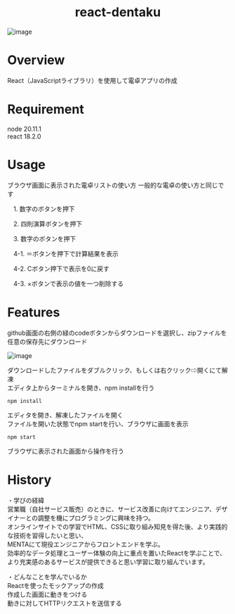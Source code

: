 <h1 align="center">
react-dentaku
</h1>

![image](https://github.com/user-attachments/assets/44c0d7a0-203b-4697-89a0-9989fed44315)


# Overview
React（JavaScriptライブラリ）を使用して電卓アプリの作成  

# Requirement
node 20.11.1  
react 18.2.0  

# Usage
ブラウザ画面に表示された電卓リストの使い方
一般的な電卓の使い方と同じです

　1. 数字のボタンを押下

　2. 四則演算ボタンを押下

　3. 数字のボタンを押下  

　4-1. ＝ボタンを押下で計算結果を表示  

　4-2. Cボタン押下で表示を0に戻す

　4-3.  ×ボタンで表示の値を一つ削除する

# Features
github画面の右側の緑のcodeボタンからダウンロードを選択し、zipファイルを任意の保存先にダウンロード  

![image](https://github.com/user-attachments/assets/6ff2d73e-94f5-4403-bad0-af4baf8b266b)


ダウンロードしたファイルをダブルクリック、もしくは右クリック⇨開くにて解凍  
エディタ上からターミナルを開き、npm installを行う  
```
npm install
```
エディタを開き、解凍したファイルを開く  
ファイルを開いた状態でnpm startを行い、ブラウザに画面を表示  
```
npm start
```
ブラウザに表示された画面から操作を行う

# History
・学びの経緯  
営業職（自社サービス販売）のときに、サービス改善に向けてエンジニア、デザイナーとの調整を機にプログラミングに興味を持つ。  
オンラインサイトでの学習でHTML、CSSに取り組み知見を得た後、より実践的な技術を習得したいと思い、  
MENTAにて現役エンジニアからフロントエンドを学ぶ。  
効率的なデータ処理とユーザー体験の向上に重点を置いたReactを学ぶことで、より充実感のあるサービスが提供できると思い学習に取り組んでいます。  

・どんなことを学んでいるか  
Reactを使ったモックアップの作成  
作成した画面に動きをつける  
動きに対してHTTPリクエストを送信する
